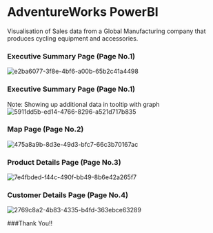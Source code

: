 # AdventureWorks PowerBI
Visualisation of Sales data from a Global Manufacturing company that produces cycling equipment and accessories.

### Executive Summary Page (Page No.1)
![e2ba6077-3f8e-4bf6-a00b-65b2c41a4498](https://github.com/Pravin770/AdventureWorksPowerBI/assets/56891610/2436d8cc-0217-45c6-aee8-21c93511a89e)

### Executive Summary Page (Page No.1) 
Note: Showing up additional data in tooltip with graph
![5911dd5b-ed14-4766-8296-a521d717b835](https://github.com/Pravin770/AdventureWorksPowerBI/assets/56891610/dcc60ed2-355d-439a-b2ac-e05909f39653)

### Map Page (Page No.2)
![475a8a9b-8d3e-49d3-bfc7-66c3b70167ac](https://github.com/Pravin770/AdventureWorksPowerBI/assets/56891610/d057097d-f0a9-4671-90b9-7bfc3ecade8b)

### Product Details Page (Page No.3)
![7e4fbded-f44c-490f-bb49-8b6e42a265f7](https://github.com/Pravin770/AdventureWorksPowerBI/assets/56891610/9fd78cf7-157c-4885-9d89-3ea713272f81)

### Customer Details Page (Page No.4)
![2769c8a2-4b83-4335-b4fd-363ebce63289](https://github.com/Pravin770/AdventureWorksPowerBI/assets/56891610/ef06a2c5-5e54-4fe4-8e97-9757dadc56f5)


###Thank You!!
